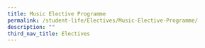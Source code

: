 ```yaml
---
title: Music Elective Programme
permalink: /student-life/Electives/Music-Elective-Programme/
description: ""
third_nav_title: Electives
---
```

